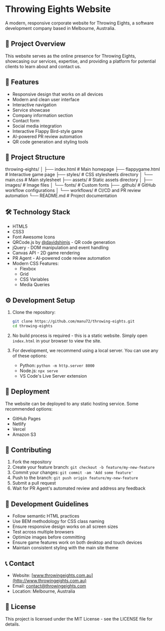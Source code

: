 # Throwing Eights Website

A modern, responsive corporate website for Throwing Eights, a software development company based in Melbourne, Australia.

## 🌟 Project Overview

This website serves as the online presence for Throwing Eights, showcasing our services, expertise, and providing a platform for potential clients to learn about and contact us.

## 🚀 Features

- Responsive design that works on all devices
- Modern and clean user interface
- Interactive navigation
- Service showcase
- Company information section
- Contact form
- Social media integration
- Interactive Flappy Bird-style game
- AI-powered PR review automation
- QR code generation and styling tools

## 📁 Project Structure

throwing-eights/
│
├── index.html # Main homepage
├── flappygame.html # Interactive game page
├── styles/ # CSS stylesheets directory
│ └── main.css # Main stylesheet
├── assets/ # Static assets directory
│ ├── images/ # Image files
│ └── fonts/ # Custom fonts
├── .github/ # GitHub workflow configurations
│ └── workflows/ # CI/CD and PR review automation
└── README.md # Project documentation

## 🛠️ Technology Stack

- HTML5
- CSS3
- Font Awesome Icons
- QRCode.js by [@davidshimjs](https://github.com/davidshimjs/qrcodejs) - QR code generation
- jQuery - DOM manipulation and event handling
- Canvas API - 2D game rendering
- PR Agent - AI-powered code review automation
- Modern CSS Features:
  - Flexbox
  - Grid
  - CSS Variables
  - Media Queries

## ⚙️ Development Setup

1. Clone the repository:

   ```bash
   git clone https://github.com/manu72/throwing-eights.git
   cd throwing-eights
   ```

2. No build process is required - this is a static website. Simply open `index.html` in your browser to view the site.

3. For development, we recommend using a local server. You can use any of these options:
   - Python: `python -m http.server 8000`
   - Node.js: `npx serve`
   - VS Code's Live Server extension

## 🚀 Deployment

The website can be deployed to any static hosting service. Some recommended options:

- GitHub Pages
- Netlify
- Vercel
- Amazon S3

## 🤝 Contributing

1. Fork the repository
2. Create your feature branch: `git checkout -b feature/my-new-feature`
3. Commit your changes: `git commit -am 'Add some feature'`
4. Push to the branch: `git push origin feature/my-new-feature`
5. Submit a pull request
6. Wait for PR Agent's automated review and address any feedback

## 📝 Development Guidelines

- Follow semantic HTML practices
- Use BEM methodology for CSS class naming
- Ensure responsive design works on all screen sizes
- Test across multiple browsers
- Optimize images before committing
- Ensure game features work on both desktop and touch devices
- Maintain consistent styling with the main site theme

## 📞 Contact

- Website: [www.throwingeights.com.au](http://www.throwingeights.com.au)
- Email: [contact@throwingeights.com](mailto:contact@throwingeights.com)
- Location: Melbourne, Australia

## 📄 License

This project is licensed under the MIT License - see the LICENSE file for details.
